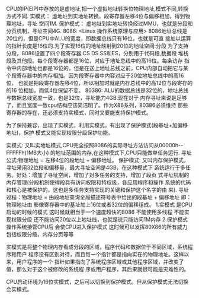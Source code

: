 CPU的IP(EIP)中存放的是虚地址,把一个虚拟地址转换位物理地址,模式不同,转换方式不同.
实模式：
	虚地址到实地址转换，段寄存器左移4位与偏移相加，得到物理地址，寻址
	空间1M.
保护模式：
	虚地址到实地址转换经过MMU，也就是分段和分页机制，寻址空间4G.
8086:
<Linux 操作系统原理与应用>
	8086地址总线是20位的，但是CPU中ALU的宽度，即数据总线只有16位，也就是可直
	接加以运算的指针长度是16位的.为了实现16位的地址映射到20位的地址空间:分段
	为了支持分段，8086设置了四个段寄存器:CS DS SS和ES，分别用于代码段,数据段
	堆栈段及其他段。每个段寄存器都是16位，对应于地址总线中的高16位。每条访存
	指令中内部地址也都是16位的，但是在送上地址总线之前，CPU内部自动把它与某
	个段寄存器中的内存相加。因为段寄存器中内容对应于20位地址总线中的高16位，
	也就是把段寄存器左移4位，所以相加时就是内存总线中的高12位与段寄存的的16
	位相加，而低4位保留不变。
80386:
ALU的数据总线是32位的，地址总线与数据总线宽度一致，也是32位，寻址能力4GB.现在对于
内存寻址来说是足够了，而且宽度一致cpu结构应该简洁明了。作为X86系列，80386必须维持
那些寄存器的存在，还必须支持实模式，同时又要能支持保护模式。

为了保持兼容，出现了实模式，利用实模式，有出现了保护模式(段基址+加偏移地址)，保护
模式又能实现权限分级保护功能。

实模式:
	又叫实地址模式,CPU完全按照8086的实际寻址方法访问从00000h--FFFFFh(1MB大小)
	的地址范围的内存,在这种模式下,CPU只能做单任务运行.
	寻址公式:物理地址 = 左移4位的段地址 + 偏移地址。
保护模式:
	又叫内存保护模式，寻址采用32位段和偏移量，最大寻址空间是4GB，在这种模式下
	系统运行于多任务。好处：增加了寻址空间，增加了对多任务的支持，增加了段页
	式寻址机制的内存管理(分段机制使得段具有访问权限和特权级，各应用程序和操作
	系统的代码和核心是被保护的，这也是多任务支持实现的关键和保护这个名字的由
	来).
	寻址过程：物理地址 = 由段地址查询全局描述符号表中给出的段基址 + 偏移地址
	即：物理地址由 影像寄存器中的基址加上16位或者32位的偏移组成。
1.实模式
	是CPU启动的时候的模式
	这时候就相当于一个速度超快的8086
	不能使用多线程
	不能实现权限分级
	还不能访问20位以上地址线，也就是说只能访问1M内存
2.保护模式
	操作系统接管CPU后
	会使CPU进入保护模式
	这时候可以发挥80X86的所有威力
	包括权限分级，内存分页等等 

实模式是将整个物理内存看成分段的区域，程序代码和数据位于不同区域，系统程序和用户
程序没有区别对待，而且每一个指针都是指向实在的物理地址。这样以来，用户程序的一个
指针如果指向了系统程序区域或其他程序区域，并改变了值，那么对于这个被修改的系统程
序或用户程序，其后果就很可能是灾难性的。

CPU启动环境为16位实模式，之后可以切换到保护模式。但从保护模式无法切换会实模式。
